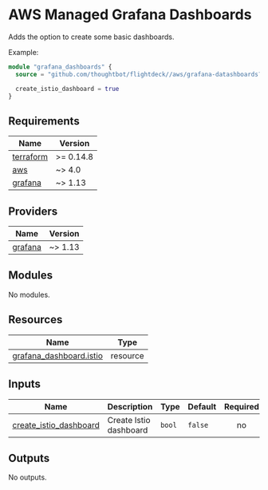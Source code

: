 # AWS Managed Grafana Dashboards

Adds the option to create some basic dashboards.

Example:

```terraform
module "grafana_dashboards" {
  source = "github.com/thoughtbot/flightdeck//aws/grafana-datashboards?ref=VERSION"

  create_istio_dashboard = true
}
```

<!-- BEGIN_TF_DOCS -->
## Requirements

| Name | Version |
|------|---------|
| <a name="requirement_terraform"></a> [terraform](#requirement\_terraform) | >= 0.14.8 |
| <a name="requirement_aws"></a> [aws](#requirement\_aws) | ~> 4.0 |
| <a name="requirement_grafana"></a> [grafana](#requirement\_grafana) | ~> 1.13 |

## Providers

| Name | Version |
|------|---------|
| <a name="provider_grafana"></a> [grafana](#provider\_grafana) | ~> 1.13 |

## Modules

No modules.

## Resources

| Name | Type |
|------|------|
| [grafana_dashboard.istio](https://registry.terraform.io/providers/grafana/grafana/latest/docs/resources/dashboard) | resource |

## Inputs

| Name | Description | Type | Default | Required |
|------|-------------|------|---------|:--------:|
| <a name="input_create_istio_dashboard"></a> [create\_istio\_dashboard](#input\_create\_istio\_dashboard) | Create Istio dashboard | `bool` | `false` | no |

## Outputs

No outputs.
<!-- END_TF_DOCS -->